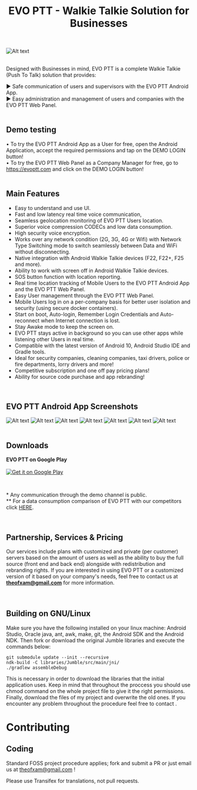 <h1 align="center">EVO PTT - Walkie Talkie Solution for Businesses</h1>
<br/>

![Alt text](https://github.com/Theofilos-Chamalis/QR-PTT-PushToTalk/blob/master/EVO%20PTT-feature-graphic.png "EVO PTT - The Evolution in PTT communication")
<br/>
<br/>

Designed with Businesses in mind, EVO PTT is a complete Walkie Talkie (Push To Talk) solution that provides:

► Safe communication of users and supervisors with the EVO PTT Android App.
<br/>
► Easy administration and management of users and companies with the EVO PTT Web Panel.
<br/>
<br/>

Demo testing
---------------------
• To try the EVO PTT Android App as a User for free, open the Android Application, accept the required permissions and tap on the DEMO LOGIN button! 
<br/>
• To try the EVO PTT Web Panel as a Company Manager for free, go to https://evoptt.com and click on the DEMO LOGIN button!
<br/>
<br/>

Main Features
---------------------
- Easy to understand and use UI.
- Fast and low latency real time voice communication,
- Seamless geolocation monitoring of EVO PTT Users location.
- Superior voice compression CODECs and low data consumption.
- High security voice encryption.
- Works over any network condition (2G, 3G, 4G or Wifi) with Network Type Switching mode to switch seamlessly between Data and WiFi without disconnecting.
- Native integration with Android Walkie Talkie devices (F22, F22+, F25 and more).
- Ability to work with screen off in Android Walkie Talkie devices.
- SOS button function with location reporting.
- Real time location tracking of Mobile Users to the EVO PTT Android App and the EVO PTT Web Panel.
- Easy User management through the EVO PTT Web Panel.
- Mobile Users log in on a per-company basis for better user isolation and security (using secure docker containers).
- Start on boot, Auto-login, Remember Login Credentials and Auto-reconnect when Internet connection is lost.
- Stay Awake mode to keep the screen on.
- EVO PTT stays active in background so you can use other apps while listening other Users in real time.
- Compatible with the latest version of Android 10, Android Studio IDE and Gradle tools.
- Ideal for security companies, cleaning companies, taxi drivers, police or fire departments, lorry drivers and more!
- Competitive subscription and one off pay pricing plans!
- Ability for source code purchase and app rebranding!
<br/>

EVO PTT Android App Screenshots
-------------------------------
![Alt text](https://lh3.googleusercontent.com/QHKcGjB1coyKFnoMMlMDKFZsxb5b2QIPDGkVRa7l2B1iYPpyqAqKp7EwNM47eivWmtQ=w720-h380-rw "Login Screen") 
![Alt text](https://lh3.googleusercontent.com/jPr6XrHdUqLu-cHzY_Dx4Rx1y7EyP2j-VIMmVrLAYwCVcMu8icfUCZI4-ebSyZIl11U=w720-h380-rw "Server Screen") 
![Alt text](https://lh3.googleusercontent.com/p_BwjT4Qvb3m_a8J7jW8HLPeI4jSLh84FT5__dJQUP6oIiObLpujtze7YMP9B-QOHwA=w720-h380-rw "Mapview Screen") 
![Alt text](https://lh3.googleusercontent.com/K5ey4JjmU2UO9Vph4RSq7qnqSWjkw9zt0Cg9S8-wRQjmGXVLg2IRvzN8LgcKLS5oh1lu=w720-h380-rw "Chat Screen")
![Alt text](https://lh3.googleusercontent.com/GEb4GqhKVz7NjIKZygA6qggeA-WA_7B-_ESqHLKJohQA7YZoTD--JAkXrQeQPR0JU5I=w720-h380-rw "Side Menu")
![Alt text](https://lh3.googleusercontent.com/Xp-WIpbpKCMPK6vYzgBwXYDGJ5w9-wMfikgopJXRl26KfXUaeK5d9a2LEgk6z1rqjhH6=w720-h380-rw "General Settings")
![Alt text](https://lh3.googleusercontent.com/UH4IizfoTs5-GmJkqnJaASVTWIDOCAydbu007FH27y2RhjYlRtBQGlzMqJGDDJZFAtY=w720-h380-rw "Audio Settings")
<br/>
<br/>

Downloads
---------------------

<strong>EVO PTT on Google Play</strong>
<br /><br />
<a href="https://play.google.com/store/apps/details?id=com.theofilos.chamalis.evoptt">
  <img alt="Get it on Google Play" src="https://developer.android.com/images/brand/en_generic_rgb_wo_45.png" />
</a>

<br/>

\*  Any communication through the demo channel is public. <br/>
*\* For a data consumption comparison of EVO PTT with our competitors click <a target="_blank" href="https://www.dropbox.com/s/39qpqhx88bqj5nl/EVO%20PTT%20Benchmark.pdf?dl=0"> HERE</a>.

<br/>

Partnership, Services & Pricing
-----------------------
Our services include plans with customized and private (per customer) servers based on the amount of users as well as the ability to buy the full source (front end and back end) alongside with redistribution and rebranding rights. If you are interested in using EVO PTT or a customized version of it based on your company's needs, feel free to contact us at <b>theofxam@gmail.com</b> for more information.
<br/>
<br/>
<br/>


Building on GNU/Linux
---------------------

Make sure you have the following installed on your linux machine: Android Studio, Oracle java,
ant, awk, make, git, the Android SDK and the Android NDK. Then fork or download the original Jumble libraries and execute the commands below:

    git submodule update --init --recursive
    ndk-build -C libraries/Jumble/src/main/jni/
    ./gradlew assembleDebug

This is necessary in order to download the libraries that the initial application uses.
Keep in mind that throughout the proccess you should use chmod command on the whole project file
to give it the right permissions. Finally, download the files of my project and overwrite the old
ones. If you encounter any problem throughout the procedure feel free to contact 
.


Contributing	
============

Coding
------

Standard FOSS project procedure applies; fork and submit a PR or just email us at theofxam@gmail.com !

Please use Transifex for translations, not pull requests.
